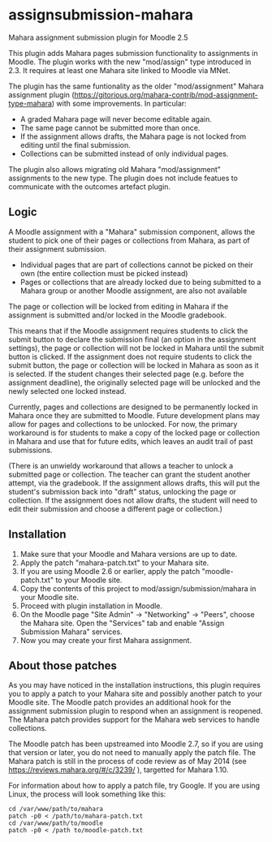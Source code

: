 assignsubmission-mahara
============================

Mahara assignment submission plugin for Moodle 2.5

This plugin adds Mahara pages submission functionality to assignments in Moodle.
The plugin works with the new "mod/assign" type introduced in 2.3. It requires 
at least one Mahara site linked to Moodle via MNet.

The plugin has the same funtionality as the older "mod/assignment" Mahara 
assignment plugin (https://gitorious.org/mahara-contrib/mod-assignment-type-mahara) 
with some improvements. In particular:

* A graded Mahara page will never become editable again.
* The same page cannot be submitted more than once.
* If the assignment allows drafts, the Mahara page is not locked from editing until the final submission.
* Collections can be submitted instead of only individual pages.

The plugin also allows migrating old Mahara "mod/assignment" assignments to the new
type. The plugin does not include featues to communicate with the outcomes artefact
plugin.

Logic
-----

A Moodle assignment with a "Mahara" submission component, allows the student to pick
one of their pages or collections from Mahara, as part of their assignment submission.

* Individual pages that are part of collections cannot be picked on their own (the entire collection must be picked instead)
* Pages or collections that are already locked due to being submitted to a Mahara group or another Moodle assignment, are also not available

The page or collection will be locked from editing in Mahara if the assignment is
submitted and/or locked in the Moodle gradebook.

This means that if the Moodle assignment requires students to click the submit
button to declare the submission final (an option in the assignment settings), the
page or collection will not be locked in Mahara until the submit button is clicked.
If the assignment does not require students to click the submit button, the page or
collection will be locked in Mahara as soon as it is selected. If the student changes
their selected page (e.g. before the assignment deadline), the originally selected
page will be unlocked and the newly selected one locked instead.

Currently, pages and collections are designed to be permanently locked in Mahara
once they are submitted to Moodle. Future development plans may allow for pages and
collections to be unlocked. For now, the primary workaround is for students to make
a copy of the locked page or collection in Mahara and use that for future edits, 
which leaves an audit trail of past submissions.

(There is an unwieldy workaround that allows a teacher to unlock a submitted page or
collection. The teacher can grant the student another attempt, via the gradebook. If
the assignment allows drafts, this will put the student's submission back into "draft"
status, unlocking the page or collection. If the assignment does not allow drafts,
the student will need to edit their submission and choose a different page or collection.)

Installation
------------
1. Make sure that your Moodle and Mahara versions are up to date.
2. Apply the patch "mahara-patch.txt" to your Mahara site.
3. If you are using Moodle 2.6 or earlier, apply the patch "moodle-patch.txt" to your 
      Moodle site.
4. Copy the contents of this project to mod/assign/submission/mahara in your Moodle site.
5. Proceed with plugin installation in Moodle.
6. On the Moodle page "Site Admin" -> "Networking" -> "Peers", choose the Mahara site.
      Open the "Services" tab and enable "Assign Submission Mahara" services.
7. Now you may create your first Mahara assignment.

About those patches
-------------------

As you may have noticed in the installation instructions, this plugin requires you to apply a patch to your Mahara site and possibly another patch to your Moodle site. The Moodle patch provides an additional hook for the assignment submission plugin to respond when an assignment is reopened. The Mahara patch provides support for the Mahara web services to handle collections.

The Moodle patch has been upstreamed into Moodle 2.7, so if you are using that version or later, you do not need to manually apply the patch file. The Mahara patch is still in the process of code review as of May 2014 (see https://reviews.mahara.org/#/c/3239/ ), targetted for Mahara 1.10.

For information about how to apply a patch file, try Google. If you are using Linux, the process will look something like this:

```Shell
cd /var/www/path/to/mahara
patch -p0 < /path/to/mahara-patch.txt
cd /var/www/path/to/moodle
patch -p0 < /path to/moodle-patch.txt
```
